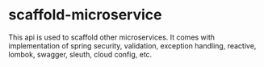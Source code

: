 # scaffold-microservice
This api is used to scaffold other microservices. It comes with implementation of spring security, validation, exception handling, reactive, lombok, swagger, sleuth, cloud config, etc. 
